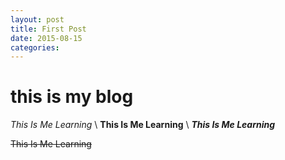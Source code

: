```yaml
---
layout: post
title: First Post
date: 2015-08-15
categories:
---
```


# this is my blog
_This Is Me Learning_ \\
**This Is Me Learning** \\
**_This Is Me Learning_**

~~This Is Me Learning~~

